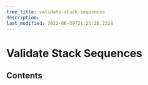 ```yaml
---
tree_title: validate-stack-sequences
description: 
last_modified: 2022-06-09T21:23:28.2328
---
```


# Validate Stack Sequences

## Contents
